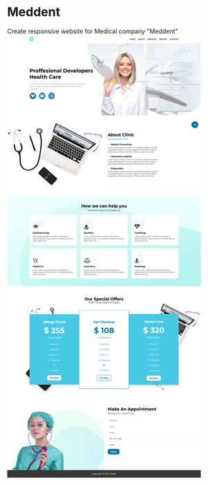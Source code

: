 # Meddent
Create responsive website for Medical company "Meddent"
![Иллюстрация к проекту](https://github.com/batstolya/Meddent/raw/main/examples/desktop.png)


